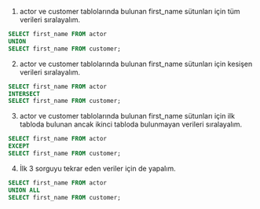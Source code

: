 1. actor ve customer tablolarında bulunan first_name sütunları için tüm verileri sıralayalım.
```sql
SELECT first_name FROM actor
UNION
SELECT first_name FROM customer;
```
2. actor ve customer tablolarında bulunan first_name sütunları için kesişen verileri sıralayalım.
```sql
SELECT first_name FROM actor
INTERSECT
SELECT first_name FROM customer;
```
3. actor ve customer tablolarında bulunan first_name sütunları için ilk tabloda bulunan ancak ikinci tabloda bulunmayan verileri sıralayalım.
```sql
SELECT first_name FROM actor
EXCEPT
SELECT first_name FROM customer;
```
4. İlk 3 sorguyu tekrar eden veriler için de yapalım.
```sql
SELECT first_name FROM actor
UNION ALL
SELECT first_name FROM customer;
```